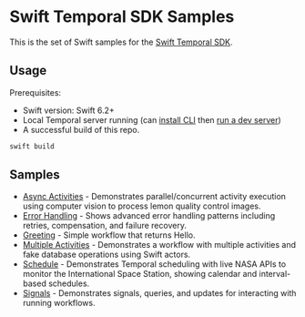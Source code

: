 # Swift Temporal SDK Samples

This is the set of Swift samples for the [Swift Temporal SDK](https://github.com/apple/swift-temporal-sdk).

## Usage

Prerequisites:

* Swift version: Swift 6.2+
* Local Temporal server running (can [install CLI](https://docs.temporal.io/cli#install) then
  [run a dev server](https://docs.temporal.io/cli#start-dev-server))
* A successful build of this repo. 

```bash
swift build
```

## Samples

<!-- Keep this list in alphabetical order -->
* [Async Activities](AsyncActivities) - Demonstrates parallel/concurrent activity execution using computer vision to process lemon quality control images.
* [Error Handling](ErrorHandling) - Shows advanced error handling patterns including retries, compensation, and failure recovery.
* [Greeting](Greeting) - Simple workflow that returns Hello.
* [Multiple Activities](MultipleActivities) - Demonstrates a workflow with multiple activities and fake database operations using Swift actors.
* [Schedule](Schedule) - Demonstrates Temporal scheduling with live NASA APIs to monitor the International Space Station, showing calendar and interval-based schedules.
* [Signals](Signals) - Demonstrates signals, queries, and updates for interacting with running workflows.
